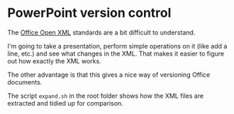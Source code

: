 # PowerPoint version control

The [Office Open XML](http://officeopenxml.com/) standards are a bit difficult
to understand.

I'm going to take a presentation, perform simple operations on it (like add a
line, etc.) and see what changes in the XML. That makes it easier to figure
out how exactly the XML works.

The other advantage is that this gives a nice way of versioning Office
documents.

The script `expand.sh` in the root folder shows how the XML files are
extracted and tidied up for comparison.
